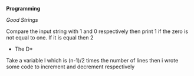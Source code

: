 **Programming**

*Good Strings*

Compare the input string with 1 and 0 respectively then print 1 if the zero is not equal to one. If it is equal then 2

* The D*

Take a variable l which is (n-1)/2 times the number of lines then i wrote some code to increment and decrement respectively

